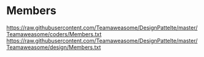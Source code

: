# Members
https://raw.githubusercontent.com/Teamaweasome/DesignPattelte/master/Teamaweasome/coders/Members.txt
https://raw.githubusercontent.com/Teamaweasome/DesignPattelte/master/Teamaweasome/design/Members.txt
